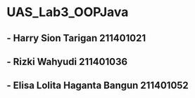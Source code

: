 # UAS_Lab3_OOPJava

## - Harry Sion Tarigan 211401021
## - Rizki Wahyudi 211401036
## - Elisa Lolita Haganta Bangun 211401052


